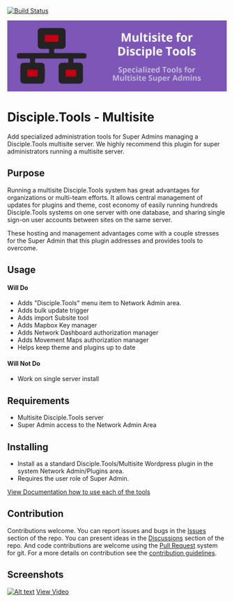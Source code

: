 [![Build Status](https://travis-ci.com/DiscipleTools/disciple-tools-multisite.svg?branch=master)](https://travis-ci.com/DiscipleTools/disciple-tools-multisite)

![Multisite](https://raw.githubusercontent.com/DiscipleTools/disciple-tools-multisite/master/includes/admin/multisite-banner.png)
# Disciple.Tools - Multisite

Add specialized administration tools for Super Admins managing a Disciple.Tools multisite server. We highly recommend this plugin
for super administrators running a multisite server.

## Purpose

Running a multisite Disciple.Tools system has great advantages for organizations or multi-team efforts. It allows central
management of updates for plugins and theme, cost economy of easily running hundreds Disciple.Tools systems on one server
with one database, and sharing single sign-on user accounts between sites on the same server.

These hosting and management advantages come with a couple stresses for the Super Admin that this plugin addresses and
provides tools to overcome.

## Usage
#### Will Do

- Adds "Disciple.Tools" menu item to Network Admin area.
- Adds bulk update trigger
- Adds import Subsite tool
- Adds Mapbox Key manager
- Adds Network Dashboard authorization manager
- Adds Movement Maps authorization manager
- Helps keep theme and plugins up to date

#### Will Not Do

- Work on single server install

## Requirements

- Multisite Disciple.Tools server
- Super Admin access to the Network Admin Area

## Installing

- Install as a standard Disciple.Tools/Multisite Wordpress plugin in the system Network Admin/Plugins area.
- Requires the user role of Super Admin.

[View Documentation how to use each of the tools](https://github.com/DiscipleTools/disciple-tools-multisite/wiki/)

## Contribution

Contributions welcome. You can report issues and bugs in the
[Issues](https://github.com/DiscipleTools/disciple-tools-multisite/issues) section of the repo. You can present ideas
in the [Discussions](https://github.com/DiscipleTools/disciple-tools-multisite/discussions) section of the repo. And
code contributions are welcome using the [Pull Request](https://github.com/DiscipleTools/disciple-tools-multisite/pulls)
system for git. For a more details on contribution see the
[contribution guidelines](https://github.com/DiscipleTools/disciple-tools-multisite/blob/master/CONTRIBUTING.md).


## Screenshots

[![Alt text](https://img.youtube.com/vi/i4MLTbsrwSo/maxresdefault.jpg)](https://www.youtube.com/watch?v=i4MLTbsrwSo)
[View Video](https://www.youtube.com/watch?v=i4MLTbsrwSo)

